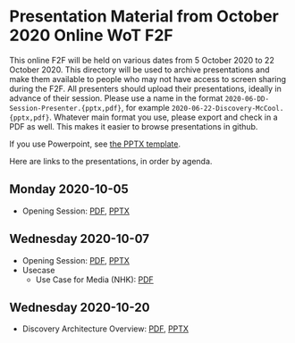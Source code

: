 # Presentation Material from October 2020 Online WoT F2F
This online F2F will be held on various dates from 5 October 2020 to 22 October 2020.
This directory will be used to archive presentations and make them available to people
who may not have access to screen sharing during the F2F.
All presenters should upload their presentations, ideally in advance of their session.
Please use a name in the format `2020-06-DD-Session-Presenter.{pptx,pdf}`,
for example `2020-06-22-Discovery-McCool.{pptx,pdf}`.
Whatever main format you use, please export and check in a PDF as well.
This makes it easier to browse presentations in github.

If you use Powerpoint, see 
[the PPTX template](Template-2020-06-DD-WoT-Session-Presenter.potx).

Here are links to the presentations, in order by agenda.

## Monday 2020-10-05
* Opening Session: [PDF](2020-10-05-Opening-McCool.pdf), [PPTX](2020-10-05-Opening-McCool.pptx)

## Wednesday 2020-10-07
* Opening Session: [PDF](2020-10-07-Opening-McCool.pdf), [PPTX](2020-10-07-Opening-McCool.pptx)
* Usecase
  * Use Case for Media (NHK): [PDF](2020-10-07-WoT-F2F-UseCase-NHK-Endo.pdf)
## Wednesday 2020-10-20
* Discovery Architecture Overview: [PDF](2020-10-20-WoT-F2F-Discovery-Architecture-Overview-McCool.pdf), [PPTX](2020-10-20-WoT-F2F-Discovery-Architecture-Overview-McCool.pptx)
